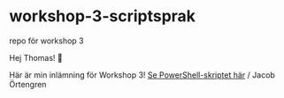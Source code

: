 # workshop-3-scriptsprak
repo för workshop 3

Hej Thomas! 👋

Här är min inlämning för Workshop 3!
[Se PowerShell-skriptet här](./script.ps1)
/ Jacob Örtengren

